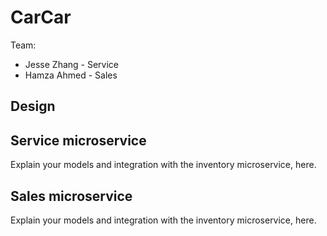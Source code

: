 # CarCar

Team:

- Jesse Zhang - Service
- Hamza Ahmed - Sales

## Design

## Service microservice

Explain your models and integration with the inventory
microservice, here.

## Sales microservice

Explain your models and integration with the inventory
microservice, here.
